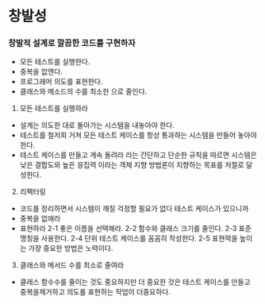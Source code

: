 # 창발성

### 창발적 설계로 깔끔한 코드를 구현하자

- 모든 테스트를 실행한다.
- 중복을 없앤다.
- 프로그래머 의도를 표현한다.
- 클래스와 메소드의 수를 최소한 으로 줄인다.

1. 모든 테스트를 실행하라
- 설계는 의도한 대로 돌아가는 시스템을 내놓아야 한다.
- 테스트를 철저희 거쳐 모든 테스트 케이스를 항상 통과하는 시스템을 만들어 놓아야 한다.
- 테스트 케이스를 만들고 계속 돌려라 라는 간단하고 단순한 규칙을 따르면 시스템은 낮은 결합도와 높은 응집력 이라는 객체 지향 방법론이 지향하는 목표를 저절로 달성한다.

2. 리펙터링
- 코드를 정리하면서 시스템이 깨질 걱정할 필요가 없다 테스트 케이스가 있으니까
- 중복을 없애라
- 표현하라
    2-1 좋은 이름을 선택해라.
    2-2 함수와 클래스 크기를 줄인다.
    2-3 표준 명칭을 사용한다.
    2-4 단위 테스트 케이스를 꼼꼼히 작성한다.
    2-5 표현력을 높이는 가장 중요한 방법은 노력이다.

3. 클래스와 메서드 수를 최소로 줄여라
 - 클래스 함수수를 줄이는 것도 중요하지만 더 중요한 것은
 테스트 케이스를 만들고 중복을제거하고 의도롤 표현하는 작업이 더중요하다.
  

